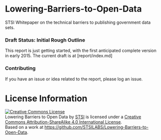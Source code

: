 # Lowering-Barriers-to-Open-Data
STSI Whitepaper on the technical barriers to publishing government data sets.

### Draft Status: Initial Rough Outline
This report is just getting started, with the first anticipated complete version in early 2015.
The current draft is at [report/index.md]

### Contributing
If you have an issue or idea related to the report, please log an issue. 

# License Information
<a rel="license" href="http://creativecommons.org/licenses/by-sa/4.0/"><img alt="Creative Commons License" style="border-width:0" src="https://i.creativecommons.org/l/by-sa/4.0/88x31.png" /></a><br /><span xmlns:dct="http://purl.org/dc/terms/" property="dct:title">Lowering Barriers to Open Data</span> by <a xmlns:cc="http://creativecommons.org/ns#" href="http://stsiinc.com/" property="cc:attributionName" rel="cc:attributionURL">STSI</a> is licensed under a <a rel="license" href="http://creativecommons.org/licenses/by-sa/4.0/">Creative Commons Attribution-ShareAlike 4.0 International License</a>.<br />Based on a work at <a xmlns:dct="http://purl.org/dc/terms/" href="https://github.com/STSILABS/Lowering-Barriers-to-Open-Data" rel="dct:source">https://github.com/STSILABS/Lowering-Barriers-to-Open-Data</a>.
